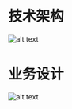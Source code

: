 # 技术架构
![alt text](https://camo.githubusercontent.com/959ec6fcb64d9d823051aeef6d003327b6650cefcbb0c4a11e1dd786f3a11454/68747470733a2f2f6f73732e6f70656e3867752e636f6d2f313637363633373835333230322d63326166396539332d666530332d346330312d396665642d3230636130373236333437362e706e67)

# 业务设计
![alt text](https://www.yuque.com/api/filetransfer/images?url=https%3A%2F%2Fimages-machen.oss-cn-beijing.aliyuncs.com%2F12306-%25E4%25B8%259A%25E5%258A%25A1%25E5%25AF%25BC%25E5%259B%25BE-2.png%3Fx-oss-process%3Dimage%252Fwatermark%252Ctype_d3F5LW1pY3JvaGVp%252Csize_31%252Ctext_5pCc77yabmFnZW9mZmVyLmNvbQ%253D%253D%252Ccolor_FFFFFF%252Cshadow_50%252Ct_80%252Cg_se%252Cx_10%252Cy_10&sign=7affdeb3f6f54e4235fa7733ce5b0fe65ab87f0767439a1b2dc5b0f4f42fb43d)
